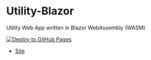 # Utility-Blazor

Utility Web App written in Blazor WebAssembly (WASM)

[![Deploy to GitHub Pages](https://github.com/AlexHedley/Utility-Blazor/workflows/Deploy%20to%20GitHub%20Pages/badge.svg)](https://github.com/AlexHedley/Utility-Blazor/actions?query=workflow%3A%22Deploy+to+GitHub+Pages%22)

- [Site](https://alexhedley.github.io/Utility-Blazor/)
